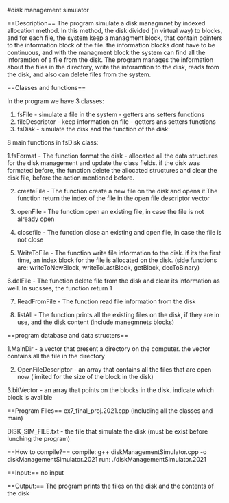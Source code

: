#disk management simulator



==Description==
The program simulate a disk managmnet by indexed allocation method. In this method, the disk divided (in virtual way) to blocks, and for each file, the system keep a managment block, that contain pointers to the information block of the file. the information blocks dont have to be continuous, and with the managment block the system can find all the inforamtion of a file from the disk.
The program manages the information about the files in the directory, write the inforamtion to the disk, reads from the disk, and also can delete files from the system.



==Classes and functions==

In the program we have 3 classes: 

1. fsFile - simulate a file in the system - getters ans setters functions
2. fileDescriptor - keep information on file  - getters ans setters functions
3. fsDisk - simulate the disk and the function of the disk:

8 main functions in fsDisk class:

1.fsFormat - The function format the disk - allocated all the data structures for the disk management and update the class fields. if the disk was formated before, the function delete the allocated structures and clear the disk file, before the action mentioned before.
  
2. createFile - The function create a new file on the disk and opens it.The function return the index of the file in the open file descriptor vector

3. openFile - The function open an existing file, in case the file is not already open

4. closefile - The function close an existing and open file, in case the file is not close

5. WriteToFile - The function write file information to the disk. if its the first time, an index block for the file is allocated on the disk. (side functions are: writeToNewBlock, writeToLastBlock, getBlock, decToBinary)

6.delFile - The function delete file from the disk and clear its information as well. In sucsses, the function return 1

7. ReadFromFile - The function read file information from the disk

8. listAll - The function prints all the existing files on the disk, if they are in use,  and the disk content (include manegmnets blocks)


==program database and data structers==

1.MainDir - a vector that present a directory on the computer. the vector contains all the file in the directory

2. OpenFileDescriptor - an array that contains all the files that are open now (limited for the size of the block in the disk)

3.bitVector - an array that points on the blocks in the disk. indicate which block is avalible



==Program Files==
ex7_final_proj.2021.cpp (including all the classes and main)

DISK_SIM_FILE.txt - the file that simulate the disk (must be exist before lunching the program)

==How to compile?==
compile: g++ diskManagementSimulator.cpp -o diskManagementSimulator.2021
run: ./diskManagementSimulator.2021


==Input:==
no input


==Output:==
The program prints the files on the disk and the contents of the disk


